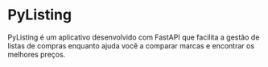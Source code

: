 # PyListing
PyListing é um aplicativo desenvolvido com FastAPI que facilita a gestão de listas de compras enquanto ajuda você a comparar marcas e encontrar os melhores preços.
